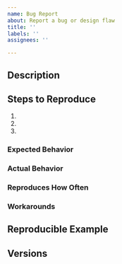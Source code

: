 ```yaml
---
name: Bug Report
about: Report a bug or design flaw
title: ''
labels: ''
assignees: ''

---
```


<!--

Welcome! Thank you for reporting bugs!

First of all, please star our repo. Your support is vital to the continued maintenance of Magritte.

Want to ask a question? You can reach us via:

- Discord: tbd
- GitHub Discussions: https://github.com/sengokudaikon/magritte/discussions/new

Please make sure that you are not asking for a missing feature; a bug is incorrect behavior - either in the feature specification or implementation. Feature requests should be first raised in discussions.

Please also make sure your description is clear and precise - maintainers don't have access to your
code and can't see what you have seen. Please avoid vague descriptions like "they are different"
or "the program crashes" - in either case, provide exact information.

If you are certain there is a bug, please provide a reproducible example, which helps the investigator
to pinpoint the bug and the implementor to verify that a solution is satisfactory. Bug reports without 
reproducible example may be closed immediately or dangle forever.

Finally, please search for existing issues and discussions before submission. Feel free to revive old
threads if you have new information to add, but please don't ask for ETA or "+1".

-->

## Description

<!-- Briefly describe the bug -->

## Steps to Reproduce

1. <!-- First step -->
2. <!-- Then -->
3. <!-- And so on -->

### Expected Behavior

<!-- What is expected to happen? -->

### Actual Behavior

<!-- What actually happened? -->

### Reproduces How Often

<!-- Is it always reproducible? -->

### Workarounds

<!-- What experiments have you done to understand / workaround the bug? -->

## Reproducible Example

<!-- Please add a minimal reproducible example under https://github.com/sengokudaikon/surrealdb/tree/master/issues, and open a PR subsequently. -->

## Versions

<!-- You can get this information from the output of `cargo tree | grep magritte` from the console. Also, please include the database and OS that you are running. -->
